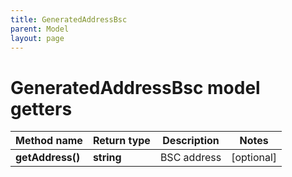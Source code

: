 ```yaml
---
title: GeneratedAddressBsc
parent: Model
layout: page
---
```


# GeneratedAddressBsc model getters

Method name | Return type | Description | Notes
------------ | ------------- | ------------- | -------------
**getAddress()** | **string** | BSC address | [optional]

